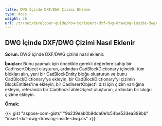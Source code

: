 ```yaml
---
title: DWG İçinde DXF/DWG Çizimi Ekleme
type: docs
weight: 38
url: /tr/net/developer-guide/how-to/insert-dxf-dwg-drawing-inside-dwg/
---
```


## **DWG İçinde DXF/DWG Çizimi Nasıl Eklenir**

**Sorun:** DWG içinde DXF/DWG çizimi nasıl eklenir.

**İpuçları:** Bunu yapmak için öncelikle gerekli değerlere sahip bir CadInsertObject oluşturun, ardından CadBlockDictionary içindeki tüm blokları alın, yeni bir CadBlockEntity bloğu oluşturun ve bunu CadBlockDictionary'ye ekleyin, bir CadBlockDictionary'yi çizimin BlockEntities'ine ekleyin, bir CadInsertObject'i dizi için çizim varlığına ekleyin, referansla bir CadBlockTableObject oluşturun, ardından bir bloğu çizime ekleyin.

**Örnek:**

{{< gist "aspose-com-gists" "9a239eab0b9dda0e1c54be533ea399bb" "insert-dxf-dwg-drawing-inside-dwg.cs" >}}
